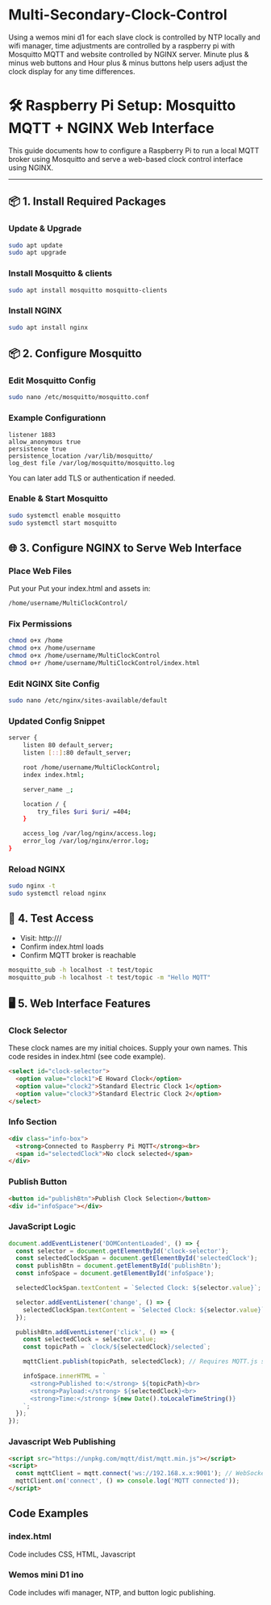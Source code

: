 # Multi-Secondary-Clock-Control
Using a wemos mini d1 for each slave clock is controlled by NTP locally and wifi manager, time adjustments are controlled by a raspberry pi with Mosquitto MQTT and website controlled by NGINX server. Minute plus &amp; minus web buttons and Hour plus &amp; minus buttons help users adjust the clock display for any time differences.

# 🛠 Raspberry Pi Setup: Mosquitto MQTT + NGINX Web Interface

This guide documents how to configure a Raspberry Pi to run a local MQTT broker using Mosquitto and serve a web-based clock control interface using NGINX.

---

## 📦 1. Install Required Packages

### Update & Upgrade

```bash
sudo apt update
sudo apt upgrade
```
### Install Mosquitto & clients
```bash
sudo apt install mosquitto mosquitto-clients
```
### Install NGINX
```bash
sudo apt install nginx
```
## 📦 2. Configure Mosquitto
### Edit Mosquitto Config
```bash
sudo nano /etc/mosquitto/mosquitto.conf
```
### Example Configurationn
```Conf
listener 1883
allow_anonymous true
persistence true
persistence_location /var/lib/mosquitto/
log_dest file /var/log/mosquitto/mosquitto.log
```
You can later add TLS or authentication if needed.
### Enable & Start Mosquitto
```bash
sudo systemctl enable mosquitto
sudo systemctl start mosquitto
```
## 🌐 3. Configure NGINX to Serve Web Interface
### Place Web Files
Put your Put your index.html and assets in:
```bash
/home/username/MultiClockControl/
```
### Fix Permissions
```bash
chmod o+x /home
chmod o+x /home/username
chmod o+x /home/username/MultiClockControl
chmod o+r /home/username/MultiClockControl/index.html
```
### Edit NGINX Site Config
```bash
sudo nano /etc/nginx/sites-available/default
```
### Updated Config Snippet
```bash
server {
    listen 80 default_server;
    listen [::]:80 default_server;

    root /home/username/MultiClockControl;
    index index.html;

    server_name _;

    location / {
        try_files $uri $uri/ =404;
    }

    access_log /var/log/nginx/access.log;
    error_log /var/log/nginx/error.log;
}
```
### Reload NGINX
```bash
sudo nginx -t
sudo systemctl reload nginx
```
## 🧪 4. Test Access
- Visit: http://<your-pi-ip>/
- Confirm index.html loads
- Confirm MQTT broker is reachable
```bash
mosquitto_sub -h localhost -t test/topic
mosquitto_pub -h localhost -t test/topic -m "Hello MQTT"
```
## 🖥️ 5. Web Interface Features
### Clock Selector
These clock names are my initial choices.  Supply your own names.
This code resides in index.html (see code example).
```html
<select id="clock-selector">
  <option value="clock1">E Howard Clock</option>
  <option value="clock2">Standard Electric Clock 1</option>
  <option value="clock3">Standard Electric Clock 2</option>
</select>
```
### Info Section
```html
<div class="info-box">
  <strong>Connected to Raspberry Pi MQTT</strong><br>
  <span id="selectedClock">No clock selected</span>
</div>
```
### Publish Button
```html
<button id="publishBtn">Publish Clock Selection</button>
<div id="infoSpace"></div>
```
### JavaScript Logic
```javascript
document.addEventListener('DOMContentLoaded', () => {
  const selector = document.getElementById('clock-selector');
  const selectedClockSpan = document.getElementById('selectedClock');
  const publishBtn = document.getElementById('publishBtn');
  const infoSpace = document.getElementById('infoSpace');

  selectedClockSpan.textContent = `Selected Clock: ${selector.value}`;

  selector.addEventListener('change', () => {
    selectedClockSpan.textContent = `Selected Clock: ${selector.value}`;
  });

  publishBtn.addEventListener('click', () => {
    const selectedClock = selector.value;
    const topicPath = `clock/${selectedClock}/selected`;

    mqttClient.publish(topicPath, selectedClock); // Requires MQTT.js setup

    infoSpace.innerHTML = `
      <strong>Published to:</strong> ${topicPath}<br>
      <strong>Payload:</strong> ${selectedClock}<br>
      <strong>Time:</strong> ${new Date().toLocaleTimeString()}
    `;
  });
});
```
### Javascript Web Publishing
```html
<script src="https://unpkg.com/mqtt/dist/mqtt.min.js"></script>
<script>
  const mqttClient = mqtt.connect('ws://192.168.x.x:9001'); // WebSocket port
  mqttClient.on('connect', () => console.log('MQTT connected'));
</script>
```
## Code Examples
### index.html
Code includes CSS, HTML, Javascript
### Wemos mini D1 ino
Code includes wifi manager, NTP, and button logic publishing.

